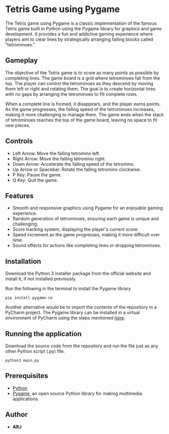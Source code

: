 # Tetris Game using Pygame

The Tetris game using Pygame is a classic implementation of the famous Tetris game built in Python using the Pygame library for graphics and game development. It provides a fun and addictive gaming experience where players aim to clear lines by strategically arranging falling blocks called "tetrominoes."

## Gameplay

The objective of the Tetris game is to score as many points as possible by completing lines. The game board is a grid where tetrominoes fall from the top. The player can control the tetrominoes as they descend by moving them left or right and rotating them. The goal is to create horizontal lines with no gaps by arranging the tetrominoes to fill complete rows.

When a complete line is formed, it disappears, and the player earns points. As the game progresses, the falling speed of the tetrominoes increases, making it more challenging to manage them. The game ends when the stack of tetrominoes reaches the top of the game board, leaving no space to fit new pieces.

## Controls

- Left Arrow: Move the falling tetromino left.
- Right Arrow: Move the falling tetromino right.
- Down Arrow: Accelerate the falling speed of the tetromino.
- Up Arrow or Spacebar: Rotate the falling tetromino clockwise.
- P Key: Pause the game.
- Q Key: Quit the game.

## Features

- Smooth and responsive graphics using Pygame for an enjoyable gaming experience.
- Random generation of tetrominoes, ensuring each game is unique and challenging.
- Score tracking system, displaying the player's current score.
- Speed increment as the game progresses, making it more difficult over time.
- Sound effects for actions like completing lines or dropping tetrominoes.



## Installation
Download the Python 3 installer package from the official website and install it, if not installed previously.

Run the following in the terminal to install the Pygame library
```
pip install pygame-ce
```


Another alternative would be to import the contents of the repository in a PyCharm project.
The Pygame library can be installed in a virtual environment of PyCharm using the steps mentioned [here](https://www.jetbrains.com/help/pycharm/installing-uninstalling-and-upgrading-packages.html).


## Running the application
Download the source code from the repository and run the file just as any other Python script (.py) file.
```
python3 main.py
```



## Prerequisites
* [Python](https://www.python.org)
* [Pygame](https://www.pygame.org/wiki/GettingStarted), an open source Python library for making multimedia applications

## Author

* **ARJ**




